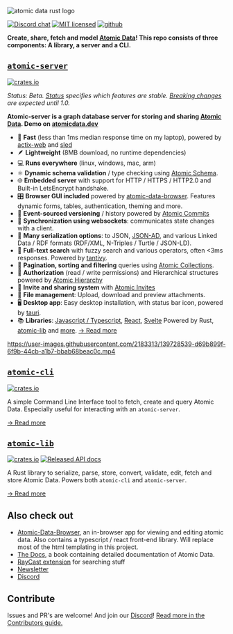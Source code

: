 ![atomic data rust logo](./logo.svg)

[![Discord chat][discord-badge]][discord-url]
[![MIT licensed](https://img.shields.io/badge/license-MIT-blue.svg)](./LICENSE)
[![github](https://img.shields.io/github/stars/atomicdata-dev/atomic-data-browser?style=social)](https://github.com/atomicdata-dev/atomic-data-browser)

**Create, share, fetch and model [Atomic Data](https://docs.atomicdata.dev)!
This repo consists of three components: A library, a server and a CLI.**

## [`atomic-server`](server/README.md)

[![crates.io](https://img.shields.io/crates/v/atomic-server)](https://crates.io/crates/atomic-server)

_Status: Beta. [Status](server/STATUS.md) specifies which features are stable. [Breaking changes](CHANGELOG.md) are expected until 1.0._


**Atomic-server is a graph database server for storing and sharing [Atomic Data](https://docs.atomicdata.dev/).
Demo on [atomicdata.dev](https://atomicdata.dev)**

<!-- List copied from https://github.com/atomicdata-dev/atomic-data-rust/blob/master/README.md -->
- 🚀  **Fast** (less than 1ms median response time on my laptop), powered by [actix-web](https://github.com/actix/actix-web) and [sled](https://github.com/spacejam/sled)
- 🪶  **Lightweight** (8MB download, no runtime dependencies)
- 💻  **Runs everywhere** (linux, windows, mac, arm)
- ⚛️  **Dynamic schema validation** / type checking using [Atomic Schema](https://docs.atomicdata.dev/schema/intro.html).
- 🌐  **Embedded server** with support for HTTP / HTTPS / HTTP2.0 and Built-in LetsEncrypt handshake.
- 🎛️  **Browser GUI included** powered by [atomic-data-browser](https://github.com/atomicdata-dev/atomic-data-browser). Features dynamic forms, tables, authentication, theming and more.
- 💾  **Event-sourced versioning** / history powered by [Atomic Commits](https://docs.atomicdata.dev/commits/intro.html)
- 🔄  **Synchronization using websockets**: communicates state changes with a client.
- 🧰  **Many serialization options**: to JSON, [JSON-AD](https://docs.atomicdata.dev/core/json-ad.html), and various Linked Data / RDF formats (RDF/XML, N-Triples / Turtle / JSON-LD).
- 🔎  **Full-text search** with fuzzy search and various operators, often <3ms responses. Powered by [tantivy](https://github.com/quickwit-inc/tantivy).
- 📖  **Pagination, sorting and filtering** queries using [Atomic Collections](https://docs.atomicdata.dev/schema/collections.html).
- 🔐  **Authorization** (read / write permissions) and Hierarchical structures powered by [Atomic Hierarchy](https://docs.atomicdata.dev/hierarchy.html)
- 📲  **Invite and sharing system** with [Atomic Invites](https://docs.atomicdata.dev/invitations.html)
- 📂  **File management**: Upload, download and preview attachments.
- 🖥️  **Desktop app**: Easy desktop installation, with status bar icon, powered by [tauri](https://github.com/tauri-apps/tauri/).
- 📚  **Libraries**: [Javascript / Typescript](https://www.npmjs.com/package/@tomic/lib), [React](https://www.npmjs.com/package/@tomic/react), [Svelte](https://www.npmjs.com/package/@tomic/svelte)
Powered by Rust, [atomic-lib](https://crates.io/crates/atomic-lib) and [more](Cargo.toml).
[→ Read more](server/README.md)

https://user-images.githubusercontent.com/2183313/139728539-d69b899f-6f9b-44cb-a1b7-bbab68beac0c.mp4

## [`atomic-cli`](cli/README.md)

[![crates.io](https://img.shields.io/crates/v/atomic-cli)](https://crates.io/crates/atomic-cli)

A simple Command Line Interface tool to fetch, create and query Atomic Data.
Especially useful for interacting with an `atomic-server`.

[→ Read more](cli/README.md)

## [`atomic-lib`](lib/README)

[![crates.io](https://img.shields.io/crates/v/atomic_lib)](https://crates.io/crates/atomic_lib)
[![Released API docs](https://docs.rs/atomic_lib/badge.svg)](https://docs.rs/atomic_lib)

A Rust library to serialize, parse, store, convert, validate, edit, fetch and store Atomic Data.
Powers both `atomic-cli` and `atomic-server`.

[→ Read more](lib/README.md)

## Also check out

- [Atomic-Data-Browser](https://github.com/atomicdata-dev/atomic-data-browser), an in-browser app for viewing and editing atomic data. Also contains a typescript / react front-end library. Will replace most of the html templating in this project.
- [The Docs](https://github.com/ontola/atomic-data-docs), a book containing detailed documentation of Atomic Data.
- [RayCast extension](https://www.raycast.com/atomicdata-dev/atomic-data-browser) for searching stuff
- [Newsletter](http://eepurl.com/hHcRA1)
- [Discord][discord-url]

## Contribute

Issues and PR's are welcome!
And join our [Discord][discord-url]!
[Read more in the Contributors guide.](CONTRIBUTE.md)

[discord-badge]: https://img.shields.io/discord/723588174747533393.svg?logo=discord
[discord-url]: https://discord.gg/a72Rv2P
